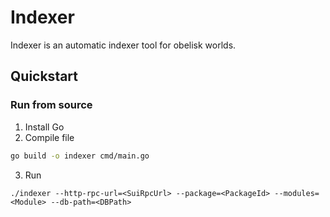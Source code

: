 # Indexer
Indexer is an automatic indexer tool for obelisk worlds. 

## Quickstart 
### Run from source 
1. Install Go 
2. Compile file 
```bash
go build -o indexer cmd/main.go 
```
3. Run 
```
./indexer --http-rpc-url=<SuiRpcUrl> --package=<PackageId> --modules=<Module> --db-path=<DBPath>
```
